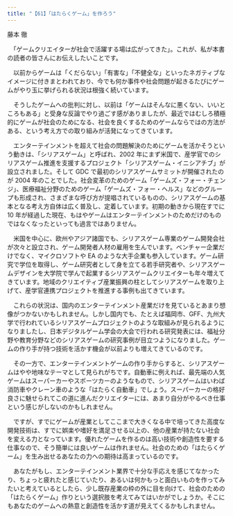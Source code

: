 ```yaml
---
title: "【61】「はたらくゲーム」を作ろう"
---
```



藤本 徹


　「ゲームクリエイターが社会で活躍する場は広がってきた」。これが、私が本書の読者の皆さんにお伝えしたいことです。

　以前からゲームは「くだらない」「有害な」「不健全な」といったネガティブなイメージに付きまとわれており、今でも何か事件や社会問題が起きるたびにゲームがやり玉に挙げられる状況は根強く続いています。

　そうしたゲームへの批判に対し、以前は「ゲームはそんなに悪くない、いいところもある」と受身な反論でやり過ごす感がありましたが、最近ではむしろ積極的にゲームが社会のためになる、社会を良くするためのゲームならではの方法がある、という考え方での取り組みが活発になってきています。

　エンターテインメントを超えて社会の問題解決のためにゲームを活かそうという動きは、「シリアスゲーム」と呼ばれ、2002 年にまず米国で、産学官でのシリアスゲーム推進を支援するプロジェクト「シリアスゲーム・イニシアチブ」が設立されました。そして GDC で最初のシリアスゲームサミットが開催されたのが 2004 年のことでした。社会変革のためのゲーム「ゲームズ・フォー・チェンジ」、医療福祉分野のためのゲーム「ゲームズ・フォー・ヘルス」などのグループも形成され、さまざまな呼び方が提唱されているものの、シリアスゲームの基本となる考え方自体は広く普及し、定着しています。初期の動きから現在すでに 10 年が経過した現在、もはやゲームはエンターテインメントのためだけのものではなくなったといっても過言ではありません。

　米国を中心に、欧州やアジア諸国でも、シリアスゲーム専業のゲーム開発会社が次々と設立され、ゲーム開発者人材の雇用を生んでいます。ベンチャー企業だけでなく、マイクロソフトや EA のような大手企業も参入しています。ゲーム研究で学位を取得し、ゲーム研究者として身を立てる若手研究者や、シリアスゲームデザインを大学院で学んで起業するシリアスゲームクリエイターも年々増えてきています。地域のクリエイティブ産業振興の柱としてシリアスゲームを取り上げて、産学官連携プロジェクトを推進する事例も出てきています。

　これらの状況は、国内のエンターテインメント産業だけを見ているとあまり想像がつかないかもしれません。しかし国内でも、たとえば福岡市、GFF、九州大学で行われているシリアスゲームプロジェクトのような取組みが見られるようになりましたし、日本デジタルゲーム学会の大会で行われる研究発表には、福祉分野や教育分野などのシリアスゲームの研究事例が目立つようになりました。ゲームの作り手が持つ技術を活かす機会が以前よりも増えてきているのです。

　その一方で、エンターテインメントゲームの作り手からすると、シリアスゲームはやや地味なテーマとして見られがちです。自動車に例えれば、最先端の人気ゲームはスーパーカーやスポーツカーのようなもので、シリアスゲームはいわば消防車やクレーン車のような「はたらく自動車」でしょう。スーパーカーの格好良さに魅せられてこの道に進んだクリエイターには、あまり自分がやるべき仕事という感じがしないのかもしれません。

　ですが、すでにゲームが産業としてここまで大きくなる中で培ってきた高度な開発技術は、すでに娯楽や嗜好を満足させる以上の、他の産業が持たない社会を変える力となっています。優れたゲームを作るのは高い技術や創造性を要する仕事なので、そう簡単には良いゲームは作れません。社会のための「はたらくゲーム」を生み出せるあなたの力への期待は高まっているのです。

　あなたがもし、エンターテインメント業界で十分な手応えを感じてなかったり、ちょっと疲れたと感じていたり、あるいは何かもっと面白いものを作ってみたいと考えているとしたら、少し既存産業の枠の外に目を向けて、社会のための「はたらくゲーム」作りという選択肢を考えてみてはいかがでしょうか。そこにもあなたのゲームへの熱意と創造性を活かす道が見えてくるかもしれません。
